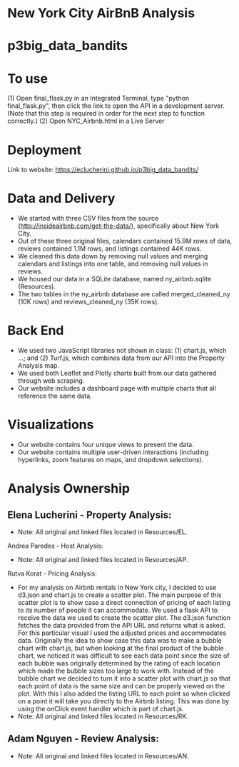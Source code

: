 # New York City AirBnB Analysis
# p3big_data_bandits

# To use
(1) Open final_flask.py in an Integrated Terminal, type "python final_flask.py", then click the link to open the API in a development server. (Note that this step is required in order for the next step to function correctly.)
(2) Open NYC_Airbnb.html in a Live Server

# Deployment
Link to website: https://eclucherini.github.io/p3big_data_bandits/

# Data and Delivery
- We started with three CSV files from the source (http://insideairbnb.com/get-the-data/), specifically about New York City.
- Out of these three original files, calendars contained 15.9M rows of data, reviews contained 1.1M rows, and listings contained 44K rows.
- We cleaned this data down by removing null values and merging calendars and listings into one table, and removing null values in reviews. 
- We housed our data in a SQLite database, named ny_airbnb.sqlite (Resources).
- The two tables in the ny_airbnb database are called merged_cleaned_ny (10K rows) and reviews_cleaned_ny (35K rows).

# Back End
- We used two JavaScript libraries not shown in class: (1) chart.js, which ...; and (2) Turf.js, which combines data from our API into the Property Analysis map.
- We used both Leaflet and Plotly charts built from our data gathered through web scraping.
- Our website includes a dashboard page with multiple charts that all reference the same data.

# Visualizations 
- Our website contains four unique views to present the data. 
- Our website contains multiple user-driven interactions (including hyperlinks, zoom features on maps, and dropdown selections). 

# Analysis Ownership
Elena Lucherini - Property Analysis:
- 
- Note: All original and linked files located in Resources/EL.

Andrea Paredes - Host Analysis:
- Note: All original and linked files located in Resources/AP.

Rutva Korat - Pricing Analysis:
- For my analysis on Airbnb rentals in New York city, I decided to use d3.json and chart.js to create a scatter plot. The main purpose of this scatter plot is to show case a direct connection of pricing of each listing to its number of people it can accommodate. We used a flask API to receive the data we used to create the scatter plot. The d3.json function fetches the data provided from the API URL and returns what is asked. For this particular visual I used the adjusted prices and accommodates data. Originally the idea to show case this data was to make a bubble chart with chart.js, but when looking at the final product of the bubble chart, we noticed it was difficult to see each data point since the size of each bubble was originally determined by the rating of each location which made the bubble sizes too large to work with. Instead of the bubble chart we decided to turn it into a scatter plot with chart.js so that each point of data is the same size and can be properly viewed on the plot. With this I also added the listing URL to each point so when clicked on a point it will take you directly to the Airbnb listing.
This was done by using the onClick event handler which is part of chart.js.
- Note: All original and linked files located in Resources/RK.

Adam Nguyen - Review Analysis: 
-
- Note: All original and linked files located in Resources/AN. 
